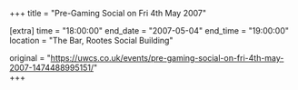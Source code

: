 +++
title = "Pre-Gaming Social on Fri 4th May 2007"

[extra]
time = "18:00:00"
end_date = "2007-05-04"
end_time = "19:00:00"
location = "The Bar, Rootes Social Building"

original = "https://uwcs.co.uk/events/pre-gaming-social-on-fri-4th-may-2007-1474488995151/"    
+++



